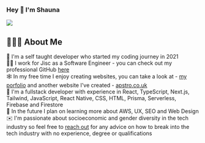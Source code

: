 ### Hey 👋 I'm Shauna 
![](https://komarev.com/ghpvc/?username=shaunapenistone&color=ff69b4&style=plastic)

## 👩🏻‍💻 About Me 
🚀 I'm a self taught developer who started my coding journey in 2021
<br>
💪🏻 I work for Jisc as a Software Engineer - you can check out my professional GitHub <a href="https://github.com/shaunajisc">here</a>
<br>
🕸 In my free time I enjoy creating websites, you can take a look at - <a href="https://shauna-portfolio.herokuapp.com">my porfolio</a> and another website I've created - <a href="http://apstro.co.uk/">apstro.co.uk</a>
<br>
🤍 I'm a fullstack developer with experience in React, TypeScript, Next.js, Tailwind, JavaScript, React Native, CSS, HTML, Prisma, Serverless, Firebase and Firestore
<br>
🔮 In the future I plan on learning more about AWS, UX, SEO and Web Design
<br>
✉️ I'm passionate about socioeconomic and gender diversity in the tech industry so feel free to <a href="https://www.linkedin.com/in/shauna-penistone-aa3437174/">reach out</a> for any advice on how to break into the tech industry with no experience, degree or qualifications 
<br>


